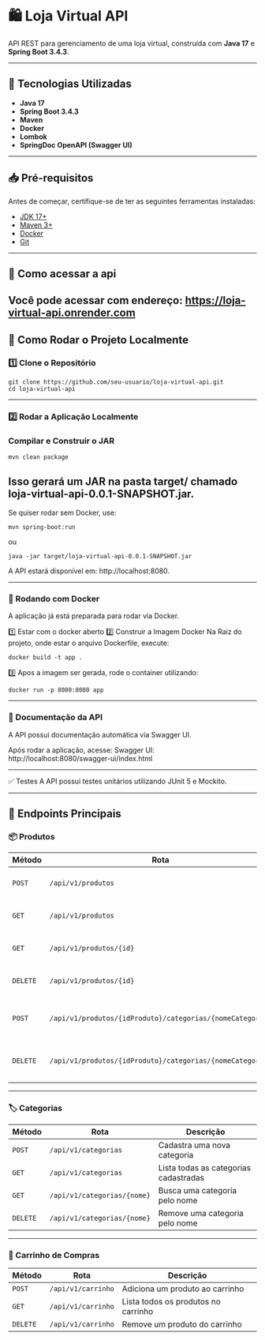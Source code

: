 # 🛍️ Loja Virtual API

API REST para gerenciamento de uma loja virtual, construída com **Java 17** e **Spring Boot 3.4.3**.

---

## 🚀 Tecnologias Utilizadas
- **Java 17**
- **Spring Boot 3.4.3**
- **Maven**
- **Docker**
- **Lombok**
- **SpringDoc OpenAPI (Swagger UI)**

---

## 📥 Pré-requisitos
Antes de começar, certifique-se de ter as seguintes ferramentas instaladas:

- [JDK 17+](https://www.oracle.com/java/technologies/javase/jdk17-archive-downloads.html)
- [Maven 3+](https://maven.apache.org/download.cgi)
- [Docker](https://www.docker.com/products/docker-desktop/)
- [Git](https://git-scm.com/downloads)

---
## 📌 Como acessar a api
Você pode acessar com endereço:
https://loja-virtual-api.onrender.com
----
## 📌 Como Rodar o Projeto Localmente

### 1️⃣ Clone o Repositório

```
git clone https://github.com/seu-usuario/loja-virtual-api.git
cd loja-virtual-api
```
---

### 2️⃣ Rodar a Aplicação Localmente
### Compilar e Construir o JAR

```
mvn clean package
```
Isso gerará um JAR na pasta target/ chamado loja-virtual-api-0.0.1-SNAPSHOT.jar.
--
Se quiser rodar sem Docker, use:

```
mvn spring-boot:run
```

ou

```
java -jar target/loja-virtual-api-0.0.1-SNAPSHOT.jar

```
A API estará disponível em: http://localhost:8080.

---

### 🐳 Rodando com Docker
A aplicação já está preparada para rodar via Docker.

1️⃣ Estar com o docker aberto
2️⃣ Construir a Imagem Docker
Na Raiz do projeto, onde estar o arquivo Dockerfile, execute:

```
docker build -t app .
```

3️⃣ Apos a imagem ser gerada, rode o container utilizando:

```
docker run -p 8080:8080 app
```

---
### 📖 Documentação da API
A API possui documentação automática via Swagger UI.

Após rodar a aplicação, acesse: 
Swagger UI: http://localhost:8080/swagger-ui/index.html

---

✅ Testes
A API possui testes unitários utilizando JUnit 5 e Mockito.

---

## 🔧 Endpoints Principais

### 📦 Produtos
| Método   | Rota                                    | Descrição                                       |
|----------|----------------------------------------|-------------------------------------------------|
| `POST`   | `/api/v1/produtos`                    | Cadastra um novo produto                        |
| `GET`    | `/api/v1/produtos`                    | Lista todos os produtos cadastrados            |
| `GET`    | `/api/v1/produtos/{id}`               | Busca um produto pelo ID                        |
| `DELETE` | `/api/v1/produtos/{id}`               | Remove um produto pelo ID                       |
| `POST`   | `/api/v1/produtos/{idProduto}/categorias/{nomeCategoria}` | Associa um produto a uma categoria             |
| `DELETE` | `/api/v1/produtos/{idProduto}/categorias/{nomeCategoria}` | Desassocia um produto de uma categoria         |

---

### 🏷️ Categorias
| Método   | Rota                                    | Descrição                                       |
|----------|----------------------------------------|-------------------------------------------------|
| `POST`   | `/api/v1/categorias`                  | Cadastra uma nova categoria                     |
| `GET`    | `/api/v1/categorias`                  | Lista todas as categorias cadastradas           |
| `GET`    | `/api/v1/categorias/{nome}`           | Busca uma categoria pelo nome                   |
| `DELETE` | `/api/v1/categorias/{nome}`           | Remove uma categoria pelo nome                  |

---

### 🛒 Carrinho de Compras
| Método   | Rota                                    | Descrição                                       |
|----------|----------------------------------------|-------------------------------------------------|
| `POST`   | `/api/v1/carrinho`                    | Adiciona um produto ao carrinho                 |
| `GET`    | `/api/v1/carrinho`                    | Lista todos os produtos no carrinho             |
| `DELETE` | `/api/v1/carrinho`                    | Remove um produto do carrinho                   |
